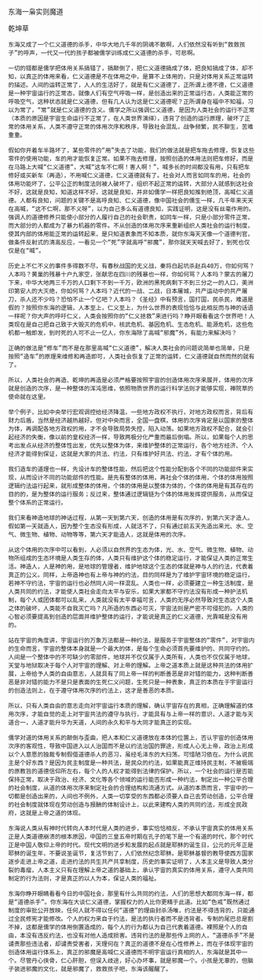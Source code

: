 东海一枭实则魔道

乾坤草


    东海又成了一个仁义道德的杀手，中华大地几千年的阴魂不散啊，人们依然没有听到“救救孩子”的呼声，一代又一代的孩子都被儒学训练成仁义道德的杀手，可悲啊。

    一切的错都是儒学把体用关系搞错了，搞颠倒了，把仁义道德搞成了体，把良知搞成了体，却不知，以真正的体用来看，仁义道德是不在体用之中，是算不上体用的，只是对体用关系正常运转的描述。人间的运转正常了，人人的生活好了，就是有仁义道德了，正所谓上德不德，仁义道德是一种宇宙运行的正常态，就像人们有空气呼吸一样，是创造出来的正常运行态，人类能正常的呼吸空气，这种状态就是仁义道德，但有几人认为这是仁义道德呢？正所谓身在福中不知福，习以为常了，“常”就是仁义道德的含义。儒学之所以强调仁义道德，是因为人类社会的运行不正常（本质的原因是宇宙生命运行不正常了，在人类世界演绎），违背了创造的运行原理，破坏了正常的体用关系，人类不遵守正常的体用次序和秩序，导致社会混乱，战争频繁，民不聊生，苦难重重。

    假如你开着车半路坏了，某些零件的“用”失去了功能，我们的做法就是把车拖去修理，恢复这些零件的使用功能，车的用才能恢复正常。如果不拖去修理，按照创造的体用法则把车修好，而是在马路上大喊“仁义道德”，大喊“这车不仁啊！害人啊！”，喊多长的时间都没有用，只有把车修好或买新车（再造），不用喊仁义道德，仁义道德就有了。社会对人而言如同车的用，社会的体用功能坏了，公平公正的制度法则被人破坏了，组织不起正常的运转，大部分人就感到这社会不好，这就是良知，知道这样不好，这就是良知，并非如儒学一样把良知推到绝顶，高喊仁义道德。人都有良知，问题的关键不是高呼良知、仁义道德，像中国社会的儒生一样，几千年来天天在高喊，“这不仁啊，那不义呀”，以为自己多么有道德良知，实践证明，这是没有丝毫作用的。强调人的道德修养只能使小部分的人履行自己的社会职责，如同车一样，只是小部分零件正常，而大部分的人都成为了暴力机器的零件。不从创造的体用次序来重新组织人类社会的运行制度，使其内部的体用能正常的运转起来，是只知道表象而不知本质，就你东海天天像一个道德判官，做条件反射式的清高反应，一看见一个“死”字就高呼“邪魔”，那你就天天喊去好了，到死也仅仅是在“喊”。

    历史上不仁不义的事件多得数不尽，有春秋战国的无义战，秦将白起坑杀赵兵40万，你如何骂？人本吗？黄巢的残暴十户九家空，张献忠在四川的残暴也一样，你如何骂？人本吗？蒙古的屠刀下来，中华大地两三千万的人口剩下不到一千万，欧洲的黑死病剩下不到三分之一的人口，美洲印第安人的大灭绝，你如何骂？人本吗？近代的一战、二战，日本屠城，共产运动中的共产屠刀，杀人还不少吗？恐怕不止一个亿吧？人本吗？《圣经》中有预言，国打国，民杀民，难道是假的？按照你东海的逻辑，人本至上，仁义至上，为什么世界的表现恰恰与此相反而与神的话语一样呢？你大声的呼吁仁义，人类会按照你的“仁义拯救”来进行吗？睁开眼看看这个世界吧！人类现在是自己把自己致于大毁灭的危机中，核武危机、基因危机、生态危机、能源危机，这些危机都一触即发，到时死的人可不止一亿人，你东海除了高喊“邪魔”外，有能力来解决吗？

    正确的做法是“修车”而不是在那里高喊“仁义道德”，解决人类社会的问题说简单也简单，只是按照“造车”的原理来维修和再造即可，人类社会恢复了正常的运转，仁义道德就自然而然的就有了。

    所以，人类社会的再造、乾坤的再造是必须严格要按照宇宙的创造体用次序来展开，体用的次序就是创造的次序，是一种整体的浑沌思维，依照物质世界的运行科学法则才能够实现，禅院草的使命就在这里。

    举个例子，比如中央举行宏观调控给经济降温，一些地方政权不执行，对地方政权而言，背后有财力后盾，当然是经济越热越好。但对中央而言，全国一盘棋，体用的次序肯定是以国家的整体为体，再调配各地方政权的用，才不会导致局势失控，陷入动荡。如果地方政权不配合，就会引起经济的失衡，像以前的皇权经济一样，导致两极分化严重而最后倒塌。所以，如果每个人的思考出发点从经济的整体性出发，优先以整体为体，来维护整体的正常运行，各个地方经济、个人经济才能得到保证，这就是大家的共法、约法，只有维护好共法、约法，才有个体的用。

    我们造车的道理也一样，先设计车的整体性能，然后把这个性能分配到各个不同的功能部件来实现，从而设计不同的功能部件的性能。是先有整体的体用，再社会个体的体用，个体的体用按照逻辑约法运行起来，就形成整体的体用，个体的体用是以整体为体的，个体的体用是有其存在的目的的，是为整体的运行服务；反过来，整体通过逻辑链为个体的体用发挥提供服务，从而保证整个体系的正常运行。

    我们来看神造地球的神话过程，从第一天到第六天，创造的体用是有次序的，到第六天才造人。假如第一天就造人，因为整个生态没有形成，人就活不了，只有通过前五天先造出来光、水、空气、微生物、植物、动物等等，第六天才能造人，这就是体用的次序。

    从这个体用的次序中可以看到，人必须以自然界的生态为体，光、水、空气、微生物、植物、动物所组成的生态环境是人类生存的体，人类只有维护这个体的稳定运行，才能保证人类的正常生活。神造人，人是神的用，是地球的管理者，维护地球这个生态的体就是神与人的约法，代表着真正的公义。同样，上帝造神也有上帝与神的约法，目的同样是为了维护宇宙环境的稳定运行，若神不守约法，宇宙的运行也必然同人间一样混乱。人类也一样，必须要建立一种生活制度，是人类共同的约法，才能使人类社会走向太平与安乐，如果大家都不守约法没有形成一种护法机制，每个人或团体都可以乱来，人类就没有太平幸福可言，人类的无序必然导致对生态这个人类之体的破坏，人类能不自我灭亡吗？凡所造的东西必可灭，宇宙法则是严密不可侵犯的。人类的心智必须要提高到创造的层面并维护整体的运行，才能说是真正的仁义道德，光靠喊是没有用的。

    站在宇宙的角度讲，宇宙运行的万象万法都是一种约法，是服务于宇宙整体的“零件”，对宇宙内的生命而言，宇宙的整体本身就是一个最大的体，是每个生命必须首先要维护的、共同守约的。人间是一个整体中的不可缺少的零部件，地球并不仅仅属于人类所有，人类也不仅仅属于地球，天堂与地狱取决于每个人对宇宙的理解、对上帝的理解。上帝之道本质上就是这种共法的体用扩展，上帝给予人类的自由意志，人就具有了同上帝一样的判断善恶是非对错的能力，这种判断善恶是非对错的能力不是只是表面的生死仁义问题，生死只是一种表象，真正的本质在于宇宙运行的创造法则上，在于遵守体用次序的约法上，这才是善恶的本质。

    所以，只有人类自由的意志走向对宇宙运行本质的理解，确认宇宙存在的真相，正确理解道的体用次序，才能自觉的走上对宇宙共法的遵守与执行，才能具有与上帝一样的意识，人道才能与天道合一，人道才能升华为天道，人间的永久和平与大同才能真正的实现。

    儒学对道的体用关系的颠倒与歪曲，把人本和仁义道德放在本体的位置上，否认宇宙的创造体用次序的客观性，导致中国进入以人治国而不是以约法治国的罪途，形成人心无上帝，政治上形成以个人意愿的独裁专制假借道德杀人的恶习，虽经毛泽东的大扫荡，可惜陋习依在。为什么说民主是个好东西？是因为民主制度是一种共法，是民众的约法，如果能真正维持民主制，不被极端的原教旨的道德信仰所左右，每个人的人权才能得到法律的保护。所以，一个社会的运行是否能保持正常，取决于政治、经济、文化等各个领域的运行能否形成一种约法，制定出一种公平合理的社会制度，从道的体用次序来制定社会的合理结构和流通方式。从道的本质而言，宇宙中的一切都是创造出来的，人间也不例外，人类一切享受的东西都必须要人自己去劳动创造，公平合理的社会制度就体现在劳动创造与报酬的体制设计上，以此来建构人类的共同约法，形成全民政府，这就是上帝之道的体现。

    东海说人类从有神时代转向人本时代是人类的进步，事实恰恰相反，不承认宇宙真实的体用关系正是人类道德崩溃的根本原因，中国的三皇五帝时期在孔子的笔下是一个有道的时代，那个时代正是中国人敬仰上帝的时代。现代文明的进步和发展的起点就是耶稣的诞生日，公元的元年正是耶稣的诞生年，不要说圣诞节，复活节到了，人们依然纪念耶稣。是耶稣基督的教导使西方国家逐步走进上帝之道，走进约法的共生共产共享制度，历史的事实证明了，人本主义是导致人类分裂的毒瘤，人本主义只有在理解上帝之道的基础上，承认宇宙的真实的体用关系，遵守人类共同制定的行为法则，才是真正的以人为本，保证人类的福祉。

    东海你睁开眼睛看看今日的中国社会，那里有什么共同的约法，人们的思想大都同东海一样，都是“道德杀手”。你东海在大谈仁义道德，掌握权力的人比你更精于此道。比如“色戒”既然通过制度的审批公开放映，任何人就不得以任何“道德”的理由封杀汤唯，约法是不得违背的，只能通过全民修宪才能修改。个人的权力来自于约法，是法的执行者而不是违背者。专制的尾巴总是割不掉，这都是儒学的体用倒置造成的，每个人的行为都认为自己代表着道德。裸照是个人的自由，本没有违反约法，也没有对他人造成损害。违背约法的是那些传上网的人，“道德杀手”不是谴责那些违法者，却谴责受害者，天理何在？真正的道德不是在心性修养上，而在于体现宇宙的创造体用运行体系上，真正的邪魔是高喊仁义道德而不明宇宙运行真相的人，东海就是其中一个。尽管丹心侠骨，仁心肝胆，但误入歧途，好心办坏事，就是邪魔一个。小孩是无辜的，但脑子装进邪魔的文化，就是邪魔了，救救孩子吧，东海该醒醒了。




